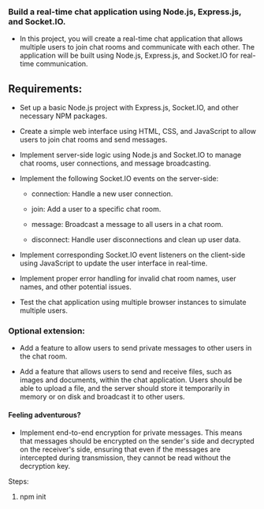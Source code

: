 ### Build a real-time chat application using Node.js, Express.js, and Socket.IO.

* In this project, you will create a real-time chat application that allows multiple users to join chat rooms and communicate with each other. The application will be built using Node.js, Express.js, and Socket.IO for real-time communication.

## Requirements:

* Set up a basic Node.js project with Express.js, Socket.IO, and other necessary NPM packages.

* Create a simple web interface using HTML, CSS, and JavaScript to allow users to join chat rooms and send messages.

* Implement server-side logic using Node.js and Socket.IO to manage chat rooms, user connections, and message broadcasting.

* Implement the following Socket.IO events on the server-side:

    * connection: Handle a new user connection.

    * join: Add a user to a specific chat room.

    * message: Broadcast a message to all users in a chat room.

    * disconnect: Handle user disconnections and clean up user data.

* Implement corresponding Socket.IO event listeners on the client-side using JavaScript to update the user interface in real-time.

* Implement proper error handling for invalid chat room names, user names, and other potential issues.

* Test the chat application using multiple browser instances to simulate multiple users.

### Optional extension:

* Add a feature to allow users to send private messages to other users in the chat room.

* Add a feature that allows users to send and receive files, such as images and documents, within the chat application. Users should be able to upload a file, and the server should store it temporarily in memory or on disk and broadcast it to other users.

#### Feeling adventurous?

* Implement end-to-end encryption for private messages. This means that messages should be encrypted on the sender's side and decrypted on the receiver's side, ensuring that even if the messages are intercepted during transmission, they cannot be read without the decryption key.






Steps: 
1. npm init 

